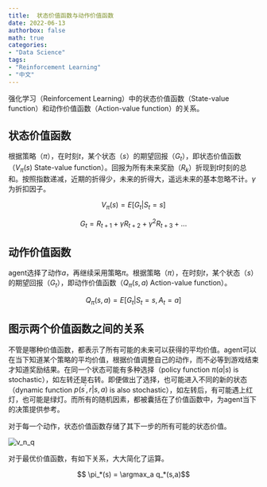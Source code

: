 ```yaml
---
title:  状态价值函数与动作价值函数
date: 2022-06-13
authorbox: false
math: true
categories:
- "Data Science"
tags:
- "Reinforcement Learning"
- "中文"
---
```


强化学习（Reinforcement Learning）中的状态价值函数（State-value function）和动作价值函数（Action-value function）的关系。

<!--more-->

## 状态价值函数

根据策略（$\pi$），在时刻$t$，某个状态（$s$）的期望回报（$G_t$），即状态价值函数（$V_{\pi}(s)$ State-value function）。回报为所有未来奖励（$R_k$）折现到$t$时刻的总和。按照指数递减，近期的折得少，未来的折得大，遥远未来的基本忽略不计。$\gamma$为折扣因子。



$$ V_{\pi}(s) = E[G_t | S_t = s]$$

$$ G_t = R_{t+1} + \gamma R_{t+2} + \gamma^2 R_{t+3} + ...$$

## 动作价值函数

agent选择了动作$a$，再继续采用策略$\pi$。根据策略（$\pi$），在时刻$t$，某个状态（$s$）的期望回报（$G_t$），即动作价值函数（$Q_{\pi}(s,a)$ Action-value function）。

$$ Q_{\pi}(s,a) = E[G_t | S_t = s, A_t = a]$$

## 图示两个价值函数之间的关系

不管是哪种价值函数，都表示了所有可能的未来可以获得的平均价值。agent可以在当下知道某个策略的平均价值，根据价值调整自己的动作，而不必等到游戏结束才知道奖励结果。在同一个状态可能有多种选择（policy function $\pi(a|s)$ is stochastic），如左转还是右转。即便做出了选择，也可能进入不同的新的状态（dynamic function $p(s^\prime, r | s, a)$ is also stochastic），如左转后，有可能遇上红灯，也可能是绿灯。而所有的随机因素，都被囊括在了价值函数中，为agent当下的决策提供参考。

对于每一个动作，状态价值函数存储了其下一步的所有可能的状态价值。


![v_n_q](/img/v_n_q.png)


对于最优价值函数，有如下关系，大大简化了运算。

$$ \pi_*(s) = \argmax_a q_*(s,a)$$